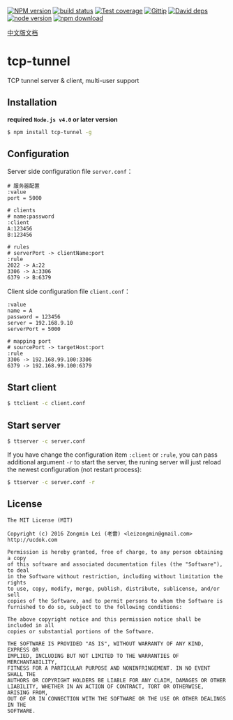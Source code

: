 [![NPM version][npm-image]][npm-url]
[![build status][travis-image]][travis-url]
[![Test coverage][coveralls-image]][coveralls-url]
[![Gittip][gittip-image]][gittip-url]
[![David deps][david-image]][david-url]
[![node version][node-image]][node-url]
[![npm download][download-image]][download-url]

[npm-image]: https://img.shields.io/npm/v/tcp-tunnel.svg?style=flat-square
[npm-url]: https://npmjs.org/package/tcp-tunnel
[travis-image]: https://img.shields.io/travis/leizongmin/tcp-tunnel.svg?style=flat-square
[travis-url]: https://travis-ci.org/leizongmin/tcp-tunnel
[coveralls-image]: https://img.shields.io/coveralls/leizongmin/tcp-tunnel.svg?style=flat-square
[coveralls-url]: https://coveralls.io/r/leizongmin/tcp-tunnel?branch=master
[gittip-image]: https://img.shields.io/gittip/leizongmin.svg?style=flat-square
[gittip-url]: https://www.gittip.com/leizongmin/
[david-image]: https://img.shields.io/david/leizongmin/tcp-tunnel.svg?style=flat-square
[david-url]: https://david-dm.org/leizongmin/tcp-tunnel
[node-image]: https://img.shields.io/badge/node.js-%3E=_4.0-green.svg?style=flat-square
[node-url]: http://nodejs.org/download/
[download-image]: https://img.shields.io/npm/dm/tcp-tunnel.svg?style=flat-square
[download-url]: https://npmjs.org/package/tcp-tunnel

[中文版文档](README.zh.md)

# tcp-tunnel

TCP tunnel server & client, multi-user support


## Installation

**required `Node.js v4.0` or later version**

```bash
$ npm install tcp-tunnel -g
```

## Configuration

Server side configuration file `server.conf`：

```
# 服务器配置
:value
port = 5000

# clients
# name:password
:client
A:123456
B:123456

# rules
# serverPort -> clientName:port
:rule
2022 -> A:22
3306 -> A:3306
6379 -> B:6379
```

Client side configuration file `client.conf`：

```
:value
name = A
password = 123456
server = 192.168.9.10
serverPort = 5000

# mapping port
# sourcePort -> targetHost:port
:rule
3306 -> 192.168.99.100:3306
6379 -> 192.168.99.100:6379
```

## Start client

```bash
$ ttclient -c client.conf
```

## Start server

```bash
$ ttserver -c server.conf
```

If you have change the configuration item `:client` or `:rule`, you can pass additional argument `-r` to start the server, the runing server will just reload the newest configuration (not restart process):

```bash
$ ttserver -c server.conf -r
```


## License

```
The MIT License (MIT)

Copyright (c) 2016 Zongmin Lei (老雷) <leizongmin@gmail.com>
http://ucdok.com

Permission is hereby granted, free of charge, to any person obtaining a copy
of this software and associated documentation files (the "Software"), to deal
in the Software without restriction, including without limitation the rights
to use, copy, modify, merge, publish, distribute, sublicense, and/or sell
copies of the Software, and to permit persons to whom the Software is
furnished to do so, subject to the following conditions:

The above copyright notice and this permission notice shall be included in all
copies or substantial portions of the Software.

THE SOFTWARE IS PROVIDED "AS IS", WITHOUT WARRANTY OF ANY KIND, EXPRESS OR
IMPLIED, INCLUDING BUT NOT LIMITED TO THE WARRANTIES OF MERCHANTABILITY,
FITNESS FOR A PARTICULAR PURPOSE AND NONINFRINGEMENT. IN NO EVENT SHALL THE
AUTHORS OR COPYRIGHT HOLDERS BE LIABLE FOR ANY CLAIM, DAMAGES OR OTHER
LIABILITY, WHETHER IN AN ACTION OF CONTRACT, TORT OR OTHERWISE, ARISING FROM,
OUT OF OR IN CONNECTION WITH THE SOFTWARE OR THE USE OR OTHER DEALINGS IN THE
SOFTWARE.
```
